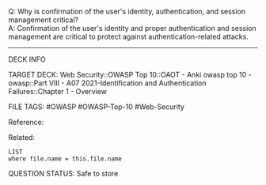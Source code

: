 Q: Why is confirmation of the user's identity, authentication, and session management critical?  
A: Confirmation of the user's identity and proper authentication and session management are critical to protect against authentication-related attacks.
<!--ID: 1697070650987-->

---

DECK INFO

TARGET DECK: Web Security::OWASP Top 10::OAOT - Anki owasp top 10 - owasp::Part VIII - A07 2021-Identification and Authentication Failures::Chapter 1 - Overview

FILE TAGS: #OWASP #OWASP-Top-10 #Web-Security

Reference:

Related:

```dataview
LIST
where file.name = this.file.name
```

QUESTION STATUS: Safe to store